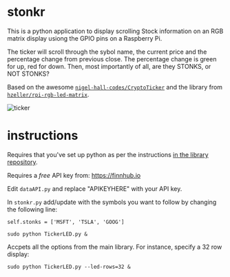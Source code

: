 # stonkr

This is a python application to display scrolling Stock information on an RGB matrix display usiong the GPIO pins on a Raspberry Pi.

The ticker will scroll through the sybol name, the current price and the percentage change from previous close. The percentage change is green for up, red for down. Then, most importantly of all, are they STONKS, or NOT STONKS?

Based on the awesome [`nigel-hall-codes/CryptoTicker`](https://github.com/nigel-hall-codes/CryptoTicker) and the library from [`hzeller/rpi-rgb-led-matrix`](https://github.com/hzeller/rpi-rgb-led-matrix/tree/master/bindings/python/samples).

![ticker](images/ticker.gif)

# instructions

Requires that you've set up python as per the instructions [in the library repository](https://github.com/hzeller/rpi-rgb-led-matrix/tree/master/bindings/python).

Requires a *free* API key from: https://finnhub.io

Edit `dataAPI.py` and replace "APIKEYHERE" with your API key.

In `stonkr.py` add/update with the symbols you want to follow by changing the following line:

`self.stonks = ['MSFT', 'TSLA', 'GOOG']`

```
sudo python TickerLED.py &
```

Accpets all the options from the main library. For instance, specify a 32 row display:

```
sudo python TickerLED.py --led-rows=32 &
```
